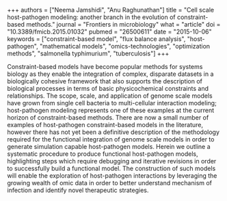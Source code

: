 +++
authors = ["Neema Jamshidi", "Anu Raghunathan"]
title = "Cell scale host-pathogen modeling: another branch in the evolution of constraint-based methods."
journal = "Frontiers in microbiology"
what = "article"
doi = "10.3389/fmicb.2015.01032"
pubmed = "26500611"
date = "2015-10-06"
keywords = ["constraint-based model", "flux balance analysis", "host-pathogen", "mathematical models", "omics-technologies", "optimization methods", "salmonella typhimurium", "tuberculosis"]
+++

Constraint-based models have become popular methods for systems biology as they enable the integration of complex, disparate datasets in a biologically cohesive framework that also supports the description of biological processes in terms of basic physicochemical constraints and relationships. The scope, scale, and application of genome scale models have grown from single cell bacteria to multi-cellular interaction modeling; host-pathogen modeling represents one of these examples at the current horizon of constraint-based methods. There are now a small number of examples of host-pathogen constraint-based models in the literature, however there has not yet been a definitive description of the methodology required for the functional integration of genome scale models in order to generate simulation capable host-pathogen models. Herein we outline a systematic procedure to produce functional host-pathogen models, highlighting steps which require debugging and iterative revisions in order to successfully build a functional model. The construction of such models will enable the exploration of host-pathogen interactions by leveraging the growing wealth of omic data in order to better understand mechanism of infection and identify novel therapeutic strategies. 